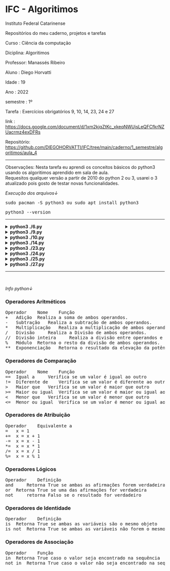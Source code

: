 # IFC - Algoritimos
Instituto Federal Catarinense

Repositórios do meu caderno, projetos e tarefas

Curso    : Ciência da computação

Diciplina: Algoritimos

Professor: Manassés Ribeiro

Aluno    : Diego Horvatti

Idade    : 19

Ano      : 2022

semestre : 1º

Tarefa   : Exercícios obrigatórios 9, 10, 14, 23, 24 e 27

link     : https://docs.google.com/document/d/1xm2kjqZtKc_xkeqNWUjsLeQFCfkrNZUacrmz4exDFRs

Repositório: https://github.com/DIEGOHORVATTI/IFC/tree/main/caderno/1_semestre/algoritimos/aula_4

<hr />
  <p>Observações: Nesta tarefa eu aprendi os conceitos básicos do python3 usando os algoritimos aprendido em sala de aula.<br /> Requesitos qualquer versão a partir de 2010 do python 2 ou 3, usarei o 3 atualizado pois gosto de testar novas funcionalidades.</p>

  <i>Execução dos arquivos↓</i>
  <!-- install -->
  <pre>sudo pacman -S python3 ou sudo apt install python3</pre>
  <!-- check -->
  <pre>python3 --version</pre>
  

<hr />
<section>
  <!-- 6 -->
  <details>
    <summary><b>python3 ./6.py</b></summary>
      <ul>

        <a href="./6.py">
      
          <h4>código→</h4>
        </a>
        <img src="img/6.png" />
      </ul>
  </details>

  <!-- 9 -->
  <details>
    <summary><b>python3 ./9.py</b></summary>
      <ul>
        <a href="./9.py">
          <h4>código→</h4>
        </a>
        <img src="img/9.png" />
      </ul>
  </details>

  <!-- 10 -->
  <details>
    <summary><b>python3 ./10.py</b></summary>
      <ul>
        <a href="./10.py">
          <h4>código→</h4>
        </a>
        <img src="img/10.png" />
      </ul>
  </details>

  <!-- 14 -->
  <details>
    <summary><b>python3 ./14.py</b></summary>
      <ul>
        <a href="./14.py">
          <h4>código→</h4>
        </a>
        <img src="img/14.png" />
      </ul>
  </details>

  <!-- 23 -->
  <details>
    <summary><b>python3 ./23.py</b></summary>
    <ul>
        <a href="./23.py">
          <h4>código→</h4>
        </a>
        <img src="img/23.png" />
    </ul>
  </details>

  <!-- 24 -->
  <details>
    <summary><b>python3 ./24.py</b></summary>
      <ul>
        <a href="./24.py">
          <h4>código→</h4>
        </a>
        <img src="img/24.png" />
      </ul>
  </details>

  <!-- 25 -->
  <details>
    <summary><b>python3 ./25.py</b></summary>
      <ul>
        <a href="./25.py">
          <h4>código→</h4>
        </a>
        <img src="img/25.png" />
      </ul>
  </details>

  <!-- 27 -->
  <details>
    <summary><b>python3 ./27.py</b></summary>
      <ul>
        <a href="./27.py">
          <h4>código→</h4>
        </a>
        <img src="img/27.png" />
      </ul>
  </details>
</section>
<hr /><br />

<i>Info python↓</i>

<h3>Operadores Aritméticos</h3>
<pre>
Operador 	Nome 	Função
+ 	Adição 	Realiza a soma de ambos operandos.
- 	Subtração 	Realiza a subtração de ambos operandos.
* 	Multiplicação 	Realiza a multiplicação de ambos operandos.
/ 	Divisão 	Realiza a Divisão de ambos operandos.
// 	Divisão inteira 	Realiza a divisão entre operandos e a parte decimal de ambos operandos.
% 	Módulo 	Retorna o resto da divisão de ambos operandos.
** 	Exponenciação 	Retorna o resultado da elevação da potência pelo outro.
</pre>

<h3>Operadores de Comparação</h3>
<pre>
Operador 	Nome 	Função
== 	Igual a 	Verifica se um valor é igual ao outro
!= 	Diferente de 	Verifica se um valor é diferente ao outro
> 	Maior que 	Verifica se um valor é maior que outro
>= 	Maior ou igual 	Verifica se um valor é maior ou igual ao outro
< 	Menor que 	Verifica se um valor é menor que outro
<= 	Menor ou igual 	Verifica se um valor é menor ou igual ao outro
</pre>

<h3>Operadores de Atribuição</h3>
<pre>
Operador 	Equivalente a
= 	x = 1
+= 	x = x + 1
-= 	x = x - 1
*= 	x = x * 1
/= 	x = x / 1
%= 	x = x % 1
</pre>

<h3>Operadores Lógicos</h3>
<pre>
Operador 	Definição
and 	Retorna True se ambas as afirmações forem verdadeiras
or 	Retorna True se uma das afirmações for verdadeira
not 	retorna Falso se o resultado for verdadeiro
</pre>

<h3>Operadores de Identidade</h3>
<pre>
Operador 	Definição
is 	Retorna True se ambas as variáveis são o mesmo objeto
is not 	Retorna True se ambas as variáveis não forem o mesmo objeto
</pre>

<h3>Operadores de Associação</h3>
<pre>
Operador 	Função
in 	Retorna True caso o valor seja encontrado na sequência
not in 	Retorna True caso o valor não seja encontrado na sequência
</pre>